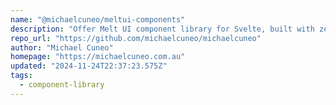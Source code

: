 ```yaml
---
name: "@michaelcuneo/meltui-components"
description: "Offer Melt UI component library for Svelte, built with zero-day technology."
repo_url: "https://github.com/michaelcuneo/michaelcuneo"
author: "Michael Cuneo"
homepage: "https://michaelcuneo.com.au"
updated: "2024-11-24T22:37:23.575Z"
tags: 
  - component-library
---
```

